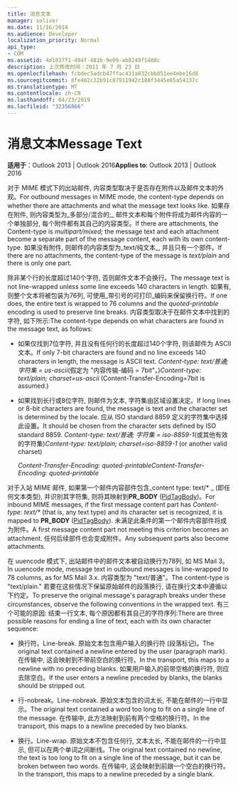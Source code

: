 ```yaml
---
title: 消息文本
manager: soliver
ms.date: 11/16/2014
ms.audience: Developer
localization_priority: Normal
api_type:
- COM
ms.assetid: 4d1837f1-494f-481b-9e09-ab8249f1488c
description: 上次修改时间：2011 年 7 月 23 日
ms.openlocfilehash: fcbdec5adcb47ffac431a832cbb851ee4ebe16d8
ms.sourcegitcommit: 8fe462c32b91c87911942c188f3445e85a54137c
ms.translationtype: MT
ms.contentlocale: zh-CN
ms.lasthandoff: 04/23/2019
ms.locfileid: "32356866"
---
```

# <a name="message-text"></a><span data-ttu-id="d7d2e-103">消息文本</span><span class="sxs-lookup"><span data-stu-id="d7d2e-103">Message Text</span></span>

  
  
<span data-ttu-id="d7d2e-104">**适用于**：Outlook 2013 | Outlook 2016</span><span class="sxs-lookup"><span data-stu-id="d7d2e-104">**Applies to**: Outlook 2013 | Outlook 2016</span></span> 
  
<span data-ttu-id="d7d2e-105">对于 MIME 模式下的出站邮件, 内容类型取决于是否存在附件以及邮件文本的外观。</span><span class="sxs-lookup"><span data-stu-id="d7d2e-105">For outbound messages in MIME mode, the content-type depends on whether there are attachments and what the message text looks like.</span></span> <span data-ttu-id="d7d2e-106">如果存在附件, 则内容类型为_多部分/混合的;_ 邮件文本和每个附件将成为邮件内容的一个单独部分, 每个附件都有其自己的内容类型。</span><span class="sxs-lookup"><span data-stu-id="d7d2e-106">If there are attachments, the Content-type is  _multipart/mixed;_ the message text and each attachment become a separate part of the message content, each with its own content-type.</span></span> <span data-ttu-id="d7d2e-107">如果没有附件, 则邮件的内容类型为_text/纯文本_, 并且只有一个部件。</span><span class="sxs-lookup"><span data-stu-id="d7d2e-107">If there are no attachments, the content-type of the message is  _text/plain_ and there is only one part.</span></span> 
  
<span data-ttu-id="d7d2e-108">除非某个行的长度超过140个字符, 否则邮件文本不会换行。</span><span class="sxs-lookup"><span data-stu-id="d7d2e-108">The message text is not line-wrapped unless some line exceeds 140 characters in length.</span></span> <span data-ttu-id="d7d2e-109">如果有, 则整个文本将被包装为76列, 可使用_带引号的可打印_编码来保留换行符。</span><span class="sxs-lookup"><span data-stu-id="d7d2e-109">If one does, the entire text is wrapped to 76 columns and the  _quoted-printable_ encoding is used to preserve line breaks.</span></span> <span data-ttu-id="d7d2e-110">内容类型取决于在邮件文本中找到的字符, 如下所示:</span><span class="sxs-lookup"><span data-stu-id="d7d2e-110">The content-type depends on what characters are found in the message text, as follows:</span></span> 
  
- <span data-ttu-id="d7d2e-111">如果仅找到7位字符, 并且没有任何行的长度超过140个字符, 则该邮件为 ASCII 文本。</span><span class="sxs-lookup"><span data-stu-id="d7d2e-111">If only 7-bit characters are found and no line exceeds 140 characters in length, the message is ASCII text.</span></span> <span data-ttu-id="d7d2e-112">_Content-type: text/普通; 字符集 = us-ascii_(假定为 "内容传输-编码 = 7bit"。)</span><span class="sxs-lookup"><span data-stu-id="d7d2e-112">_Content-type: text/plain; charset=us-ascii_ (Content-Transfer-Encoding=7bit is assumed.)</span></span> 
    
- <span data-ttu-id="d7d2e-113">如果找到长行或8位字符, 则邮件为文本, 字符集由区域设置决定。</span><span class="sxs-lookup"><span data-stu-id="d7d2e-113">If long lines or 8-bit characters are found, the message is text and the character set is determined by the locale.</span></span> <span data-ttu-id="d7d2e-114">应从 ISO standard 8859 定义的字符集中选择此设置。</span><span class="sxs-lookup"><span data-stu-id="d7d2e-114">It should be chosen from the character sets defined by ISO standard 8859.</span></span> <span data-ttu-id="d7d2e-115">_Content-type: text/普通; 字符集 = iso-8859-1_(或其他有效的字符集)</span><span class="sxs-lookup"><span data-stu-id="d7d2e-115">_Content-type: text/plain; charset=iso-8859-1_ (or another valid charset)</span></span> 
    
     <span data-ttu-id="d7d2e-116">_Content-Transfer-Encoding: quoted-printable_</span><span class="sxs-lookup"><span data-stu-id="d7d2e-116">_Content-Transfer-Encoding: quoted-printable_</span></span>
    
<span data-ttu-id="d7d2e-117">对于入站 MIME 邮件, 如果第一个邮件内容部件包含_content type: text/\* _ (即任何文本类型), 并识别其字符集, 则将其映射到**PR_BODY** ([PidTagBody](pidtagbody-canonical-property.md))。</span><span class="sxs-lookup"><span data-stu-id="d7d2e-117">For inbound MIME messages, if the first message content part has  _Content-type: text/\*_ (that is, any text type) and its character set is recognized, it is mapped to **PR_BODY** ([PidTagBody](pidtagbody-canonical-property.md)).</span></span> <span data-ttu-id="d7d2e-118">未满足此条件的第一个邮件内容部件将成为附件。</span><span class="sxs-lookup"><span data-stu-id="d7d2e-118">A first message content part not meeting this criterion becomes an attachment.</span></span> <span data-ttu-id="d7d2e-119">任何后续部件也会变成附件。</span><span class="sxs-lookup"><span data-stu-id="d7d2e-119">Any subsequent parts also become attachments.</span></span>
  
<span data-ttu-id="d7d2e-120">在 uuencode 模式下, 出站邮件中的邮件文本被自动换行为78列, 如 MS Mail 3。</span><span class="sxs-lookup"><span data-stu-id="d7d2e-120">In uuencode mode, message text in outbound messages is line-wrapped to 78 columns, as for MS Mail 3.x.</span></span> <span data-ttu-id="d7d2e-121">内容类型为 "text/普通"。</span><span class="sxs-lookup"><span data-stu-id="d7d2e-121">The content-type is "text/plain."</span></span> <span data-ttu-id="d7d2e-122">若要在这些情况下保留原始邮件的段落换行, 请在换行文本中遵循以下约定。</span><span class="sxs-lookup"><span data-stu-id="d7d2e-122">To preserve the original message's paragraph breaks under these circumstances, observe the following conventions in the wrapped text.</span></span> <span data-ttu-id="d7d2e-123">有三个可能的原因: 结束一行文本, 每个原因都有其自己的字符序列:</span><span class="sxs-lookup"><span data-stu-id="d7d2e-123">There are three possible reasons for ending a line of text, each with its own character sequence:</span></span>
  
- <span data-ttu-id="d7d2e-124">换行符。</span><span class="sxs-lookup"><span data-stu-id="d7d2e-124">Line-break.</span></span> <span data-ttu-id="d7d2e-125">原始文本包含用户输入的换行符 (段落标记)。</span><span class="sxs-lookup"><span data-stu-id="d7d2e-125">The original text contained a newline entered by the user (paragraph mark).</span></span> <span data-ttu-id="d7d2e-126">在传输中, 这会映射到不带前空白的换行符。</span><span class="sxs-lookup"><span data-stu-id="d7d2e-126">In the transport, this maps to a newline with no preceding blanks.</span></span> <span data-ttu-id="d7d2e-127">如果用户输入的前带空格的换行符, 则应去除空白。</span><span class="sxs-lookup"><span data-stu-id="d7d2e-127">If the user enters a newline preceded by blanks, the blanks should be stripped out.</span></span>
    
- <span data-ttu-id="d7d2e-128">行-nobreak。</span><span class="sxs-lookup"><span data-stu-id="d7d2e-128">Line-nobreak.</span></span> <span data-ttu-id="d7d2e-129">原始文本包含的词太长, 不能在邮件的一行中显示。</span><span class="sxs-lookup"><span data-stu-id="d7d2e-129">The original text contained a word too long to fit on a single line of the message.</span></span> <span data-ttu-id="d7d2e-130">在传输中, 此方法映射到前有两个空格的换行符。</span><span class="sxs-lookup"><span data-stu-id="d7d2e-130">In the transport, this maps to a newline preceded by two blanks.</span></span>
    
- <span data-ttu-id="d7d2e-131">换行。</span><span class="sxs-lookup"><span data-stu-id="d7d2e-131">Line-wrap.</span></span> <span data-ttu-id="d7d2e-132">原始文本不包含任何行, 文本太长, 不能在邮件的一行中显示, 但可以在两个单词之间断线。</span><span class="sxs-lookup"><span data-stu-id="d7d2e-132">The original text contained no newline, the text is too long to fit on a single line of the message, but it can be broken between two words.</span></span> <span data-ttu-id="d7d2e-133">在传输中, 这会映射到前跟一个空白的换行符。</span><span class="sxs-lookup"><span data-stu-id="d7d2e-133">In the transport, this maps to a newline preceded by a single blank.</span></span>
    

